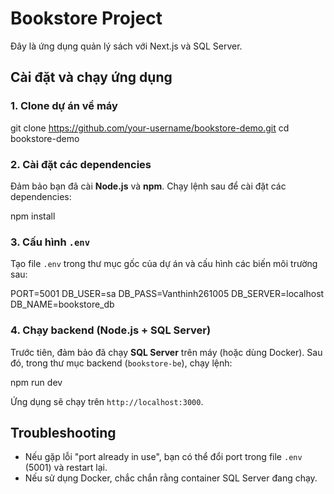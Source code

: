 # Bookstore Project

Đây là ứng dụng quản lý sách với Next.js và SQL Server.

## Cài đặt và chạy ứng dụng

### 1. Clone dự án về máy

  git clone https://github.com/your-username/bookstore-demo.git cd bookstore-demo


### 2. Cài đặt các dependencies
Đảm bảo bạn đã cài **Node.js** và **npm**. Chạy lệnh sau để cài đặt các dependencies:

  npm install



### 3. Cấu hình `.env`

Tạo file `.env` trong thư mục gốc của dự án và cấu hình các biến môi trường sau:

  PORT=5001
  DB_USER=sa
  DB_PASS=Vanthinh261005
  DB_SERVER=localhost
  DB_NAME=bookstore_db


### 4. Chạy backend (Node.js + SQL Server)

Trước tiên, đảm bảo đã chạy **SQL Server** trên máy (hoặc dùng Docker).
Sau đó, trong thư mục backend (`bookstore-be`), chạy lệnh:

  npm run dev


Ứng dụng sẽ chạy trên `http://localhost:3000`.

## Troubleshooting

- Nếu gặp lỗi "port already in use", bạn có thể đổi port trong file `.env` (5001) và restart lại.
- Nếu sử dụng Docker, chắc chắn rằng container SQL Server đang chạy.

